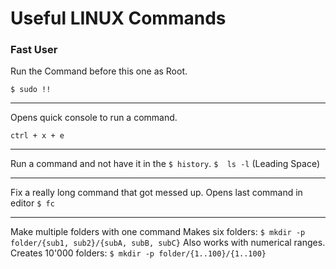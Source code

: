 # Useful LINUX Commands
### Fast User 
Run the Command before this one as Root.

`$ sudo !!`
___
Opens quick console to run a command.

`ctrl + x + e`
___

Run a command and not have it in the `$ history`.
`$  ls -l` (Leading Space)
___

Fix a really long command that got messed up. Opens last command in editor
`$ fc`
___

Make multiple folders with one command
Makes six folders:
`$ mkdir -p folder/{sub1, sub2}/{subA, subB, subC}`
Also works with numerical ranges.
Creates 10'000 folders:
`$ mkdir -p folder/{1..100}/{1..100}`
